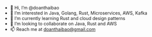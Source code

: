 - 👋 Hi, I’m @doanthaibao
- 👀 I’m interested in Java, Golang, Rust, Microservices, AWS, Kafka
- 🌱 I’m currently learning Rust and cloud design patterns
- 💞️ I’m looking to collaborate on Java, Rust and AWS
- 📫 Reach me at doanthaibao@gmail.com

<!---
doanthaibao/doanthaibao is a ✨ special ✨ repository because its `README.md` (this file) appears on your GitHub profile.
You can click the Preview link to take a look at your changes.
--->
